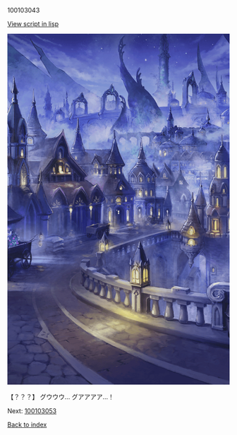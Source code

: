 100103043

[View script in lisp](../scripts/100103043.txt)

![101_city_night3.png](../images/backgrounds/101_city_night3.png)

【？？？】
グウウウ…
グアアアア…！


Next: [100103053](100103053.md)

[Back to index](index.md)
